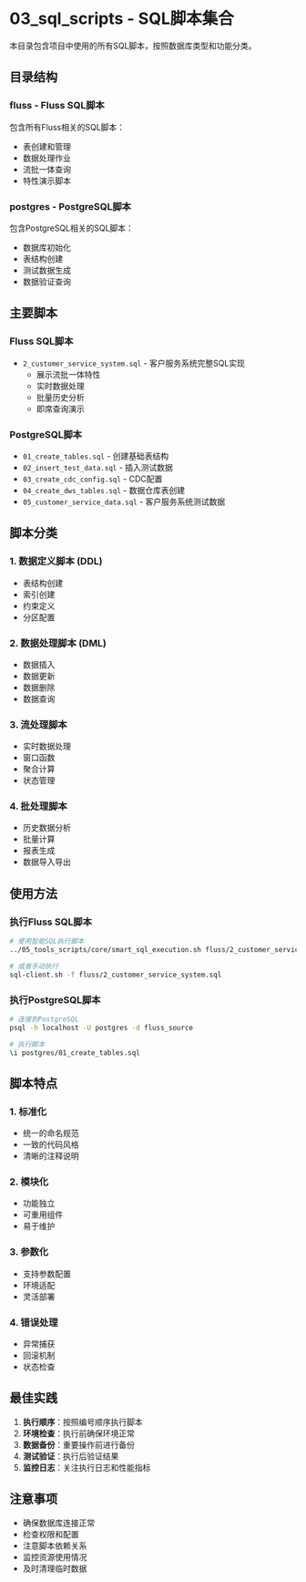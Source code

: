 # 03_sql_scripts - SQL脚本集合

本目录包含项目中使用的所有SQL脚本，按照数据库类型和功能分类。

## 目录结构

### fluss - Fluss SQL脚本
包含所有Fluss相关的SQL脚本：
- 表创建和管理
- 数据处理作业
- 流批一体查询
- 特性演示脚本

### postgres - PostgreSQL脚本
包含PostgreSQL相关的SQL脚本：
- 数据库初始化
- 表结构创建
- 测试数据生成
- 数据验证查询

## 主要脚本

### Fluss SQL脚本
- `2_customer_service_system.sql` - 客户服务系统完整SQL实现
  - 展示流批一体特性
  - 实时数据处理
  - 批量历史分析
  - 即席查询演示

### PostgreSQL脚本
- `01_create_tables.sql` - 创建基础表结构
- `02_insert_test_data.sql` - 插入测试数据
- `03_create_cdc_config.sql` - CDC配置
- `04_create_dws_tables.sql` - 数据仓库表创建
- `05_customer_service_data.sql` - 客户服务系统测试数据

## 脚本分类

### 1. 数据定义脚本 (DDL)
- 表结构创建
- 索引创建
- 约束定义
- 分区配置

### 2. 数据处理脚本 (DML)
- 数据插入
- 数据更新
- 数据删除
- 数据查询

### 3. 流处理脚本
- 实时数据处理
- 窗口函数
- 聚合计算
- 状态管理

### 4. 批处理脚本
- 历史数据分析
- 批量计算
- 报表生成
- 数据导入导出

## 使用方法

### 执行Fluss SQL脚本
```bash
# 使用智能SQL执行脚本
../05_tools_scripts/core/smart_sql_execution.sh fluss/2_customer_service_system.sql

# 或者手动执行
sql-client.sh -f fluss/2_customer_service_system.sql
```

### 执行PostgreSQL脚本
```bash
# 连接到PostgreSQL
psql -h localhost -U postgres -d fluss_source

# 执行脚本
\i postgres/01_create_tables.sql
```

## 脚本特点

### 1. 标准化
- 统一的命名规范
- 一致的代码风格
- 清晰的注释说明

### 2. 模块化
- 功能独立
- 可重用组件
- 易于维护

### 3. 参数化
- 支持参数配置
- 环境适配
- 灵活部署

### 4. 错误处理
- 异常捕获
- 回滚机制
- 状态检查

## 最佳实践

1. **执行顺序**：按照编号顺序执行脚本
2. **环境检查**：执行前确保环境正常
3. **数据备份**：重要操作前进行备份
4. **测试验证**：执行后验证结果
5. **监控日志**：关注执行日志和性能指标

## 注意事项

- 确保数据库连接正常
- 检查权限和配置
- 注意脚本依赖关系
- 监控资源使用情况
- 及时清理临时数据 
